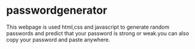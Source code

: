 # passwordgenerator
This webpage is used html,css and javascript to generate random passwords and predict that your password is strong or weak.you can also copy your password and paste anywhere.
